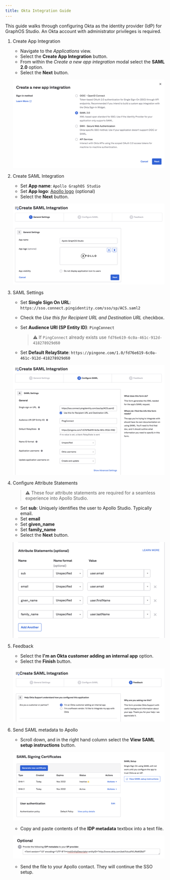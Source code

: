 ```yaml
---
title: Okta Integration Guide
---
```


This guide walks through configuring Okta as the identity provider (IdP) for GraphOS Studio.  An Okta account with administrator privileges is required.

1. Create App Integration
    * Navigate to the _Applications_ view.  
    * Select the **Create App Integration** button.  
    * From within the _Create a new app integration_ modal select the **SAML 2.0** option.  
    * Select the **Next** button.

    <img
     src="../img/sso/okta-create-app-integration.png"
     alt="Okta create app integration modal"
     class="screenshot"
    />

2. Create SAML Integration  
    * Set **App name**: `Apollo GraphOS Studio`  
    * Set **App logo**: [Apollo logo](../img/sso/apollo-sk-logo.png) (optional)  
    * Select the **Next** button.

    <img
     src="../img/sso/okta-create-saml-integration.png"
     alt="Okta create saml integration step"
     class="screenshot"
    />
    
3. SAML Settings  

    * Set **Single Sign On URL**: `https://sso.connect.pingidentity.com/sso/sp/ACS.saml2`  
    * Check the _Use this for Recipient URL and Destination URL_ checkbox.  
    * Set **Audience URI (SP Entity ID)**: `PingConnect`  
    
        > ⚠️ If `PingConnect` already exists use `fd76e619-6c0a-461c-912d-418278929d60`

    * Set **Default RelayState**: `https://pingone.com/1.0/fd76e619-6c0a-461c-912d-418278929d60`  

    <img
     src="../img/sso/okta-configure-saml.png"
     alt="Okta configure SAML"
     class="screenshot"
    />   

4. Configure Attribute Statements  
    > ⚠️ These four attribute statements are required for a seamless experience into Apollo Studio.
    * Set **sub**: Uniquely identifies the user to Apollo Studio. Typically email.
    * Set **email**
    * Set **given_name**
    * Set **family_name**
    * Select the **Next** button.

    <img
     src="../img/sso/okta-attribute-statements.png"
     alt="Okta configure attributes statements"
     class="screenshot"
    />   


5. Feedback
    * Select the **I'm an Okta customer adding an internal app** option.  
    * Select the **Finish** button.

    <img
     src="../img/sso/okta-feedback.png"
     alt="Okta feedback"
     class="screenshot"
    />       

6. Send SAML metadata to Apollo
    * Scroll down, and in the right hand column select the **View SAML setup instructions** button.

    <img
     src="../img/sso/okta-settings.png"
     alt="Okta settings"
     class="screenshot"
    />     

    * Copy and paste contents of the **IDP metadata** textbox into a text file.

    <img
     src="../img/sso/okta-idp-metadata.png"
     alt="Okta IdP metadata"
     class="screenshot"
    /> 

    * Send the file to your Apollo contact.  They will continue the SSO setup.